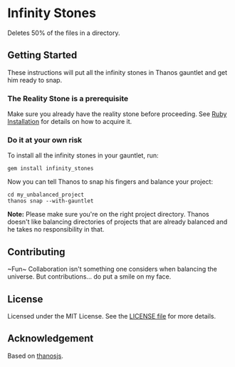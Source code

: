 # Infinity Stones

Deletes 50% of the files in a directory.

## Getting Started

These instructions will put all the infinity stones in Thanos gauntlet and get him ready to snap.

### The Reality Stone is a prerequisite

Make sure you already have the reality stone before proceeding.
See [Ruby Installation](https://www.ruby-lang.org/en/documentation/installation/)
 for details on how to acquire it.

### Do it at your own risk

To install all the infinity stones in your gauntlet, run:
```shell
gem install infinity_stones
``` 

Now you can tell Thanos to snap his fingers and balance your project:
```shell
cd my_unbalanced_project
thanos snap --with-gauntlet
```

**Note:** Please make sure you're on the right project directory. Thanos doesn't like balancing directories of projects
 that are already balanced and he takes no responsibility in that.

## Contributing

~Fun~ Collaboration isn't something one considers when balancing the universe. But contributions... do put a smile on
 my face.

## License

Licensed under the MIT License. See the [LICENSE file](LICENSE) for more details.

## Acknowledgement

Based on [thanosjs](https://thanosjs.org/).
